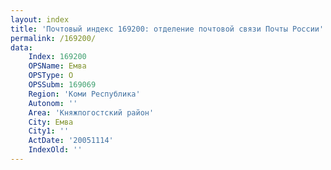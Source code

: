 ```yaml
---
layout: index
title: 'Почтовый индекс 169200: отделение почтовой связи Почты России'
permalink: /169200/
data:
    Index: 169200
    OPSName: Емва
    OPSType: О
    OPSSubm: 169069
    Region: 'Коми Республика'
    Autonom: ''
    Area: 'Княжпогостский район'
    City: Емва
    City1: ''
    ActDate: '20051114'
    IndexOld: ''
---
```

